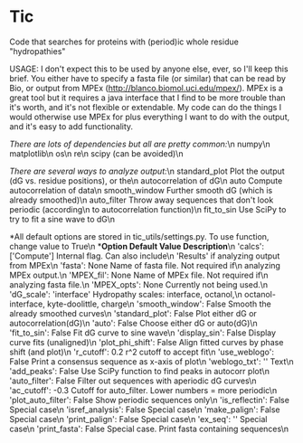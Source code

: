 # Tic
Code that searches for proteins with (period)ic whole residue "hydropathies"

USAGE:
I don't expect this to be used by anyone else, ever, so I'll keep this brief.
You either have to specify a fasta file (or similar) that can be read by Bio,
or output from MPEx (http://blanco.biomol.uci.edu/mpex/). MPEx is a great tool
but it requires a java interface that I find to be more trouble than it's worth,
and it's not flexible or extendable. My code can do the things I would otherwise
use MPEx for plus everything I want to do with the output, and it's easy to add
functionality.

*There are lots of dependencies but all are pretty common:*\n
	numpy\n
	matplotlib\n
	os\n
	re\n
	scipy (can be avoided)\n

*There are several ways to analyze output:*\n
	standard_plot	Plot the output (dG vs. residue positions), or the\n
			autocorrelation of dG\n
	auto		Compute autocorrelation of data\n
	smooth_window	Further smooth dG (which is already smoothed)\n
	auto_filter	Throw away sequences that don't look periodic (according\n
			to autocorrelation function)\n
	fit_to_sin	Use SciPy to try to fit a sine wave to dG\n

*All default options are stored in tic_utils/settings.py. To use function, change value to True\n
	***Option		Default Value 	Description**\n
	'calcs':		['Compute']	Internal flag. Can also include\n
						'Results' if analyzing output from MPEx\n
	'fasta':		None		Name of fasta file. Not required if\n
						analyzing MPEx output.\n
	'MPEX_fil':		None		Name of MPEx file. Not required if\n
						analyzing fasta file.\n
	'MPEX_opts':		None		Currently not being used.\n
	'dG_scale':		'interface'	Hydropathy scales: interface, octanol,\n
						octanol-interface, kyte-doolittle, charge\n
	'smooth_window':	False		Smooth the already smoothed curves\n
	'standard_plot':	False		Plot either dG or autocorrelation(dG)\n
	'auto':			False		Choose either dG or auto(dG)\n
	'fit_to_sin':		False		Fit dG curve to sine wave\n
	'display_sin':		False		Display curve fits (unaligned)\n
	'plot_phi_shift':	False		Align fitted curves by phase shift (and plot)\n
	'r_cutoff':		0.2		r^2 cutoff to accept fit\n
	'use_weblogo':		False		Print a consensus sequence as x-axis of plot\n
	'weblogo_txt':		''		Text\n
	'add_peaks':		False		Use SciPy function to find peaks in autocorr plot\n
	'auto_filter':		False		Filter out sequences with aperiodic dG curves\n
	'ac_cutoff':		-0.3		Cutoff for auto_filter. Lower numbers = more periodic\n
	'plot_auto_filter':	False		Show periodic sequences only\n
	'is_reflectin':		False		Special case\n
	'isref_analysis':	False		Special case\n
	'make_palign':		False		Special case\n
	'print_palign':		False		Special case\n
	'ex_seq':		''		Special case\n
	'print_fasta':		False		Special case. Print fasta containing sequences\n
